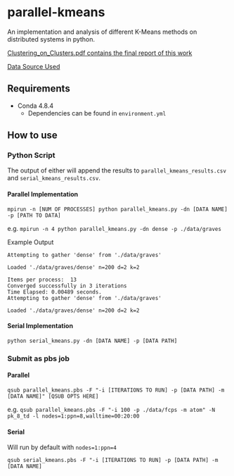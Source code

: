# parallel-kmeans
An implementation and analysis of different K-Means methods on distributed systems in python. 

[Clustering_on_Clusters.pdf contains the final report of this work](https://github.com/nicholaslivingstone/parallel-kmeans/blob/main/Clustering_on_Clusters.pdf)

[Data Source Used](https://github.com/gagolews/clustering_benchmarks_v1)

## Requirements 
* Conda 4.8.4
  * Dependencies can be found in `environment.yml` 

## How to use

### Python Script
The output of either will append the results to `parallel_kmeans_results.csv` and `serial_kmeans_results.csv`. 

#### Parallel Implementation

`mpirun -n [NUM OF PROCESSES] python parallel_kmeans.py -dn [DATA NAME] -p [PATH TO DATA]`

e.g.
`mpirun -n 4 python parallel_kmeans.py -dn dense -p ./data/graves`

Example Output
```
Attempting to gather 'dense' from './data/graves'

Loaded './data/graves/dense' n=200 d=2 k=2

Items per process:  13
Converged successfully in 3 iterations
Time Elapsed: 0.00489 seconds.
Attempting to gather 'dense' from './data/graves'

Loaded './data/graves/dense' n=200 d=2 k=2
```

#### Serial Implementation

`python serial_kmeans.py -dn [DATA NAME] -p [DATA PATH]`

### Submit as pbs job
#### Parallel

`qsub parallel_kmeans.pbs -F "-i [ITERATIONS TO RUN] -p [DATA PATH] -m [DATA NAME]" [QSUB OPTS HERE]`

e.g. `qsub parallel_kmeans.pbs -F "-i 100 -p ./data/fcps -m atom" -N pk_8_td -l nodes=1:ppn=8,walltime=00:20:00`

#### Serial
Will run by default with `nodes=1:ppn=4`

`qsub serial_kmeans.pbs -F "-i [ITERATIONS TO RUN] -p [DATA PATH] -m [DATA NAME]`
